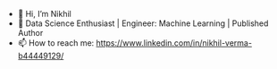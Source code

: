 - 👋 Hi, I’m Nikhil
- 👀 Data Science Enthusiast | Engineer: Machine Learning | Published Author
- 📫 How to reach me: https://www.linkedin.com/in/nikhil-verma-b44449129/
